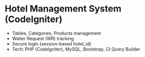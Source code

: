 # Hotel Management System (CodeIgniter)
- Tables, Categories, Products management
- Waiter Request (WR) tracking
- Secure login (session-based hotel_id)
- Tech: PHP (CodeIgniter), MySQL, Bootstrap, CI Query Builder
